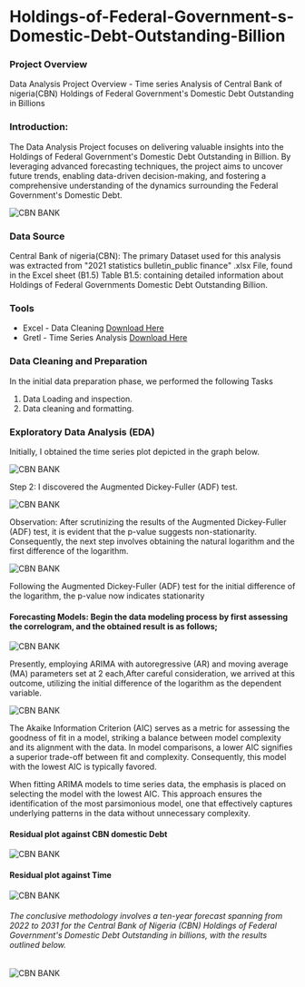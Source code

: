 # Holdings-of-Federal-Government-s-Domestic-Debt-Outstanding-Billion



### Project Overview 
Data Analysis Project Overview - Time series Analysis of Central Bank of nigeria(CBN) Holdings of Federal Government's Domestic Debt Outstanding in Billions


### Introduction:
The Data Analysis Project focuses on delivering valuable insights into the Holdings of Federal Government's Domestic Debt Outstanding in Billion. By leveraging advanced forecasting techniques, the project aims to uncover future trends, enabling data-driven decision-making, and fostering a comprehensive understanding of the dynamics surrounding the Federal Government's Domestic Debt.

![CBN BANK](https://github.com/OlamilekanKolawole/OlamilekanKolawole-Holdings-of-Federal-Government-s-Domestic-Debt-Outstanding-Billion/blob/main/Central-Bank-of-Nigeria.png)


### Data Source 
Central Bank of nigeria(CBN): The primary Dataset used for this analysis was extracted from "2021 statistics bulletin_public finance" .xlsx File, found in the Excel sheet (B1.5) Table B1.5: containing detailed information about Holdings of Federal Governments Domestic Debt Outstanding Billion.

### Tools

- Excel - Data Cleaning [Download Here](https://microsoft.com)
- Gretl - Time Series Analysis [Download Here](https://sourceforge.net/projects/gretl/)


### Data Cleaning and Preparation 
In the initial data preparation phase, we performed the following Tasks 
1. Data Loading and inspection.
2. Data cleaning and formatting.

### Exploratory Data Analysis (EDA)

Initially, I obtained the time series plot depicted in the graph below.

![CBN BANK](https://github.com/OlamilekanKolawole/OlamilekanKolawole-Holdings-of-Federal-Government-s-Domestic-Debt-Outstanding-Billion/blob/main/FIRSGT%20CBN%20GRAPH%20CHECK.JPG)

Step 2: I discovered the Augmented Dickey-Fuller (ADF) test.

![CBN BANK](https://github.com/OlamilekanKolawole/OlamilekanKolawole-Holdings-of-Federal-Government-s-Domestic-Debt-Outstanding-Billion/blob/main/ADF%20Test%20for%20CBN.JPG)

Observation: After scrutinizing the results of the Augmented Dickey-Fuller (ADF) test, it is evident that the p-value suggests non-stationarity. Consequently, the next step involves obtaining the natural logarithm and the first difference of the logarithm.

![CBN BANK](https://github.com/OlamilekanKolawole/OlamilekanKolawole-Holdings-of-Federal-Government-s-Domestic-Debt-Outstanding-Billion/blob/main/PVALUE%20STATIONARY.JPG)

Following the Augmented Dickey-Fuller (ADF) test for the initial difference of the logarithm, the p-value now indicates stationarity

#### Forecasting Models: Begin the data modeling process by first assessing the correlogram, and the obtained result is as follows;

![CBN BANK](https://github.com/OlamilekanKolawole/OlamilekanKolawole-Holdings-of-Federal-Government-s-Domestic-Debt-Outstanding-Billion/blob/main/CORRELELOGRAM%20LAG.JPG)

Presently, employing ARIMA with autoregressive (AR) and moving average (MA) parameters set at 2 each,After careful consideration, we arrived at this outcome, utilizing the initial difference of the logarithm as the dependent variable.

![CBN BANK](https://github.com/OlamilekanKolawole/OlamilekanKolawole-Holdings-of-Federal-Government-s-Domestic-Debt-Outstanding-Billion/blob/main/MODEL%20ON%20ARMA%20202.JPG)

The Akaike Information Criterion (AIC) serves as a metric for assessing the goodness of fit in a model, striking a balance between model complexity and its alignment with the data. In model comparisons, a lower AIC signifies a superior trade-off between fit and complexity. Consequently, this model with the lowest AIC is typically favored.

When fitting ARIMA models to time series data, the emphasis is placed on selecting the model with the lowest AIC. This approach ensures the identification of the most parsimonious model, one that effectively captures underlying patterns in the data without unnecessary complexity.

####  Residual plot against CBN domestic Debt 

![CBN BANK](https://github.com/OlamilekanKolawole/OlamilekanKolawole-Holdings-of-Federal-Government-s-Domestic-Debt-Outstanding-Billion/blob/main/GRAPH%20RESIDUAL%20PLOT%20AGAINST%20CBN.JPG)

#### Residual plot against Time
![CBN BANK](https://github.com/OlamilekanKolawole/OlamilekanKolawole-Holdings-of-Federal-Government-s-Domestic-Debt-Outstanding-Billion/blob/main/RESIDUAL%20PLOT%20AGAINST%20TIME.JPG)

###### The conclusive methodology involves a ten-year forecast spanning from 2022 to 2031 for the Central Bank of Nigeria (CBN) Holdings of Federal Government's Domestic Debt Outstanding in billions, with the results outlined below.

![CBN BANK](https://github.com/OlamilekanKolawole/OlamilekanKolawole-Holdings-of-Federal-Government-s-Domestic-Debt-Outstanding-Billion/blob/main/10YEARS%20CBN%20FORECAST%202022%20-%202031.png)















